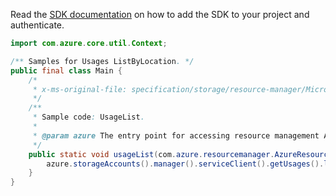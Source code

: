 Read the [SDK documentation](https://github.com/Azure/azure-sdk-for-java/blob/azure-resourcemanager_2.14.0/sdk/resourcemanager/azure-resourcemanager/README.md) on how to add the SDK to your project and authenticate.

```java
import com.azure.core.util.Context;

/** Samples for Usages ListByLocation. */
public final class Main {
    /*
     * x-ms-original-file: specification/storage/resource-manager/Microsoft.Storage/stable/2021-09-01/examples/StorageAccountListLocationUsage.json
     */
    /**
     * Sample code: UsageList.
     *
     * @param azure The entry point for accessing resource management APIs in Azure.
     */
    public static void usageList(com.azure.resourcemanager.AzureResourceManager azure) {
        azure.storageAccounts().manager().serviceClient().getUsages().listByLocation("eastus2(stage)", Context.NONE);
    }
}
```
